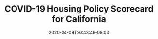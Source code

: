 ---
title: "COVID-19 Housing Policy Scorecard for California"
date: 2020-04-09T20:43:49-08:00
layout: single
type: covid-policy-rankings
state_abbrev: ca # use state abbreviation.
state_title: California
photoCredit:
hasSubnav: true
fbImage: /images/assets/covid-eviction-policies-social.jpg
twImage: /images/assets/covid-eviction-policies-social.jpg
socialDescription: COVID-19 Housing Policy Scorecard for California
description: See how California ranks in our nationwide scorecard of housing policies in response to COVID-19.
url: /covid-policy-scorecard/ca
aliases:
    - /covid-policy-scorecard/ca
    - /covid-policy-scorecard/california
    - /es/covid-policy-scorecard/ca
    - /es/covid-policy-scorecard/california
---